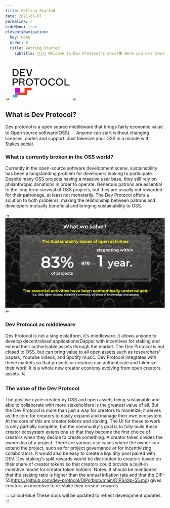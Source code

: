 ```yaml
---
title: Getting Started
date: 2021-05-07
permalink: /
hideMenu: true
eleventyNavigation:
  key: Home
  order: 0
  title: Getting Started
	subtitle: 🧑‍💻👩‍💻 Welcome to Dev Protocol's docs!📚 Here you can learn about the Dev Protocol, DEV token, and how to start using Stakes.social.
---
```


->![Dev Protocol](/content/images/devprotocol-logo.png)<-

## What is Dev Protocol?

Dev protocol is a open source middleware that brings fairly economic value to Open source software(OSS).　
Anyone can start without changing licenses, codes and support. Just tokenize your OSS in a minute with [Stakes.social](/stakes-social/index.html).

### What is currently broken in the OSS world?

Currently in the open-source software development scene, sustainability has been a longstanding problem for developers looking to participate. Despite many OSS projects having a massive user base, they still rely on philanthropic donations in order to operate. Generous patrons are essential to the long term survival of OSS projects, but they are usually not rewarded for their patronage, at least not monetarily.
The Dev Protocol offers a solution to both problems, making the relationship between patrons and developers mutually beneficial and bringing sustainability to OSS.

->![The sustainability issue of OSS](/content/images/oss-sustainability.png)<-

### Dev Protocol as middleware
Dev Protocol is not a single platform, it's middleware. It allows anyone to develop decentralised applications(Dapps) with incentives for staking and extend their authorisable assets through the market. The Dev Protocol is not closed to OSS, but can bring value to all open assets such as researchers' papers, Youtube videos, and Spotify music. Dev Protocol integrates with these markets so that projects or creators can authenticate and tokenize their work.
It is a whole new creator economy evolving from open creators assets. 🪐


### The value of the Dev Protocol

The positive cycle created by OSS and open assets being sustainable and able to collaborate with more stakeholders is the greatest value of all. But the Dev Protocol is more than just a way for creators to monetize; it serves as the core for creators to easily expand and manage their own ecosystem. At the core of this are creator tokens and staking. The UI for these to work is only partially complete, but the community's goal is to fully build these creator ecosystem extensions so that they become the first choice of creators when they decide to create something.
A creator token divides the ownership of a project. There are various use cases where the owner can extend the project, such as for project governance or for incentivizing collaborators. It would also be easy to create a liquidity pool paired with DEV. Dev staking's split rewards would be distributed to creators based on their share of creator tokens so that creators could provide a built-in incentive model for creator token holders.
Notes: It should be mentioned that the staking ratio is higher than the annual inflation rate and that the DIP-55(https://github.com/dev-protocol/DIPs/blob/main/DIPS/dip-55.md) gives creators an incentive to re-stake their creator rewards.

::: callout-blue
These docs will be updated to reflect development updates.
:::
